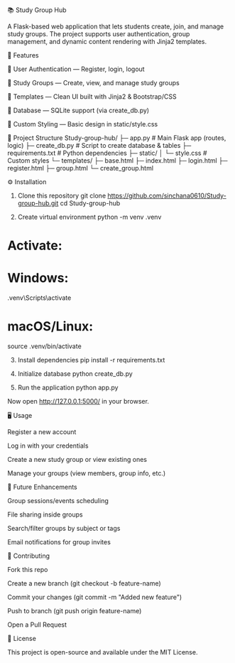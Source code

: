📚 Study Group Hub

A Flask-based web application that lets students create, join, and manage study groups.
The project supports user authentication, group management, and dynamic content rendering with Jinja2 templates.

🚀 Features

🔑 User Authentication — Register, login, logout

👥 Study Groups — Create, view, and manage study groups

📄 Templates — Clean UI built with Jinja2 & Bootstrap/CSS

💾 Database — SQLite support (via create_db.py)

🎨 Custom Styling — Basic design in static/style.css

📂 Project Structure
Study-group-hub/
├─ app.py              # Main Flask app (routes, logic)
├─ create_db.py        # Script to create database & tables
├─ requirements.txt    # Python dependencies
├─ static/
│   └─ style.css       # Custom styles
└─ templates/
    ├─ base.html
    ├─ index.html
    ├─ login.html
    ├─ register.html
    ├─ group.html
    └─ create_group.html

⚙️ Installation
1. Clone this repository
git clone https://github.com/sinchana0610/Study-group-hub.git
cd Study-group-hub

2. Create virtual environment
python -m venv .venv
# Activate:
# Windows:
.venv\Scripts\activate
# macOS/Linux:
source .venv/bin/activate

3. Install dependencies
pip install -r requirements.txt

4. Initialize database
python create_db.py

5. Run the application
python app.py


Now open http://127.0.0.1:5000/
 in your browser.

🖥️ Usage

Register a new account

Log in with your credentials

Create a new study group or view existing ones

Manage your groups (view members, group info, etc.)

🌟 Future Enhancements

Group sessions/events scheduling

File sharing inside groups

Search/filter groups by subject or tags

Email notifications for group invites

🤝 Contributing

Fork this repo

Create a new branch (git checkout -b feature-name)

Commit your changes (git commit -m "Added new feature")

Push to branch (git push origin feature-name)

Open a Pull Request

📜 License

This project is open-source and available under the MIT License.
